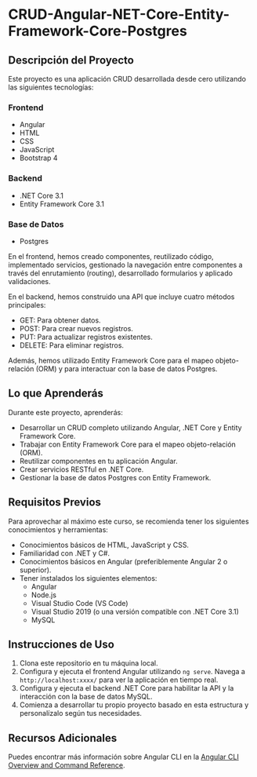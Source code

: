 # CRUD-Angular-NET-Core-Entity-Framework-Core-Postgres

## Descripción del Proyecto

Este proyecto es una aplicación CRUD desarrollada desde cero utilizando las siguientes tecnologías:

### Frontend
- Angular
- HTML
- CSS
- JavaScript
- Bootstrap 4

### Backend
- .NET Core 3.1
- Entity Framework Core 3.1

### Base de Datos
- Postgres

En el frontend, hemos creado componentes, reutilizado código, implementado servicios, gestionado la navegación entre componentes a través del enrutamiento (routing), desarrollado formularios y aplicado validaciones.

En el backend, hemos construido una API que incluye cuatro métodos principales:
- GET: Para obtener datos.
- POST: Para crear nuevos registros.
- PUT: Para actualizar registros existentes.
- DELETE: Para eliminar registros.

Además, hemos utilizado Entity Framework Core para el mapeo objeto-relación (ORM) y para interactuar con la base de datos Postgres.

## Lo que Aprenderás

Durante este proyecto, aprenderás:

- Desarrollar un CRUD completo utilizando Angular, .NET Core y Entity Framework Core.
- Trabajar con Entity Framework Core para el mapeo objeto-relación (ORM).
- Reutilizar componentes en tu aplicación Angular.
- Crear servicios RESTful en .NET Core.
- Gestionar la base de datos Postgres con Entity Framework.

## Requisitos Previos

Para aprovechar al máximo este curso, se recomienda tener los siguientes conocimientos y herramientas:

- Conocimientos básicos de HTML, JavaScript y CSS.
- Familiaridad con .NET y C#.
- Conocimientos básicos en Angular (preferiblemente Angular 2 o superior).
- Tener instalados los siguientes elementos:
  - Angular
  - Node.js
  - Visual Studio Code (VS Code)
  - Visual Studio 2019 (o una versión compatible con .NET Core 3.1)
  - MySQL

## Instrucciones de Uso

1. Clona este repositorio en tu máquina local.
2. Configura y ejecuta el frontend Angular utilizando `ng serve`. Navega a `http://localhost:xxxx/` para ver la aplicación en tiempo real.
3. Configura y ejecuta el backend .NET Core para habilitar la API y la interacción con la base de datos MySQL.
4. Comienza a desarrollar tu propio proyecto basado en esta estructura y personalízalo según tus necesidades.

## Recursos Adicionales

Puedes encontrar más información sobre Angular CLI en la [Angular CLI Overview and Command Reference](https://angular.io/cli).
